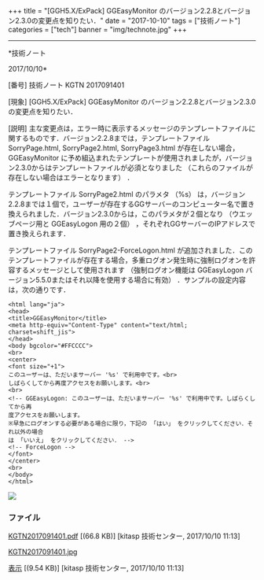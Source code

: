 ﻿+++
title = "[GGH5.X/ExPack] GGEasyMonitor のバージョン2.2.8とバージョン2.3.0の変更点を知りたい．"
date = "2017-10-10"
tags = ["技術ノート"]
categories = ["tech"]
banner = "img/technote.jpg"
+++

-----------------------------------------------------------------------------------------------------------------------------

*技術ノート

2017/10/10*


[番号]
技術ノート KGTN 2017091401

[現象]
[GGH5.X/ExPack] GGEasyMonitor
のバージョン2.2.8とバージョン2.3.0の変更点を知りたい．

[説明]
主な変更点は，エラー時に表示するメッセージのテンプレートファイルに関するものです．バージョン2.2.8までは，テンプレートファイル
SorryPage.html, SorryPage2.html, SorryPage3.html が存在しない場合，
GGEasyMonitor
に予め組込まれたテンプレートが使用されましたが，バージョン2.3.0からはテンプレートファイルが必須となりました
（これらのファイルが存在しない場合はエラーとなります） ．

テンプレートファイル SorryPage2.html のパラメタ （%s）
は，バージョン2.2.8までは１個で，ユーザーが存在するGGサーバーのコンピューター名で置き換えられました．バージョン2.3.0からは，このパラメタが２個となり
（ウエッブページ用と GGEasyLogon 用の２個）
，それぞれGGサーバーのIPアドレスで置き換えられます．

テンプレートファイル SorryPage2-ForceLogon.html
が追加されました．このテンプレートファイルが存在する場合，多重ログオン発生時に強制ログオンを許容するメッセージとして使用されます
（強制ログオン機能は GGEasyLogon
バージョン5.5.0またはそれ以降を使用する場合に有効）
．サンプルの設定内容は，次の通りです．

    <html lang="ja">
    <head>
    <title>GGEasyMonitor</title>
    <meta http-equiv="Content-Type" content="text/html; charset=shift_jis">
    </head>
    <body bgcolor="#FFCCCC">
    <br>
    <center>
    <font size="+1">
    このユーザーは、ただいまサーバー '%s' で利用中です。<br>
    しばらくしてから再度アクセスをお願いします。<br>
    <br>
    <!-- GGEasyLogon: このユーザーは、ただいまサーバー '%s' で利用中です。しばらくしてから再
    度アクセスをお願いします。
    ※早急にログオンする必要がある場合に限り，下記の 「はい」 をクリックしてください．それ以外の場合
    は 「いいえ」 をクリックしてください． -->
    <!-- ForceLogon -->
    </font>
    </center>
    <br>
    </body>
    </html>

![](http://techreport.kitasp.net/attachments/download/3828/KGTN2017091401.jpg)


### ファイル





[KGTN2017091401.pdf](http://techreport.kitasp.net/attachments/download/3827/KGTN2017091401.pdf)
 [(66.8 KB)] [kitasp 技術センター, 2017/10/10
11:13]

[KGTN2017091401.jpg](http://techreport.kitasp.net/attachments/download/3828/KGTN2017091401.jpg)

[表示](http://techreport.kitasp.net/attachments/3828/KGTN2017091401.jpg "表示")
 [(9.54 KB)] [kitasp 技術センター, 2017/10/10
11:13]
